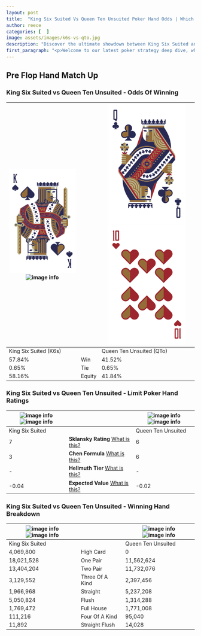 ```yaml
---
layout: post
title:  "King Six Suited Vs Queen Ten Unsuited Poker Hand Odds | Which Is The Better Hand In Poker? A Complete Guide"
author: reece
categories: [  ]
image: assets/images/k6s-vs-qto.jpg
description: "Discover the ultimate showdown between King Six Suited and Queen Ten Unsuited in poker! Uncover the odds, strategies, and scenarios where one hand triumphs over the other. Get ready to up your poker game with this thrilling analysis."
first_paragraph: "<p>Welcome to our latest poker strategy deep dive, where we're pitting two distinct hands against each other in a high-stakes showdown: King Six Suited vs Queen Ten Unsuited.</p><p>In the dynamic world of poker, every decision counts, and knowing which hand holds the upper hand is key to your success at the table.</p><p>In this article, we'll dissect these two hands, explore the scenarios where one dominates the other, and equip you with the knowledge to make strategic choices that can tip the odds in your favor.</p><p>Get ready to unravel the intriguing dynamics of these poker hands and elevate your game to new heights.</p>"
---
```




[comment]: # (sp0)

## Pre Flop Hand Match Up

<div class="table hand-ratings" markdown="1"> 



### King Six Suited vs Queen Ten Unsuited - Odds Of Winning


    
| ![image info](assets/images/hand1/k.png) ![image info](assets/images/hand1/6s.png) |  | ![image info](assets/images/hand2/q.png) ![image info](assets/images/hand2/to.png) |
| -------- | -------- | -------- |
| King Six Suited (K6s) |  | Queen Ten Unsuited (QTo) |
| 57.84% | Win | 41.52% |
| 0.65% | Tie | 0.65% |
| 58.16% | Equity | 41.84% |




[comment]: # (sp1)



### King Six Suited vs Queen Ten Unsuited - Limit Poker Hand Ratings


    
| ![image info](https://www.riverpairs.com/assets/images/hand1/k.png) ![image info](https://www.riverpairs.com/assets/images/hand1/6s.png) |  | ![image info](https://www.riverpairs.com/assets/images/hand2/q.png) ![image info](https://www.riverpairs.com/assets/images/hand2/to.png) |
| -------- | -------- | -------- |
| King Six Suited |  | Queen Ten Unsuited |
| 7 | **Sklansky Rating** [What is this?](/sklansky-rating-explained) | 6 |
| 3 | **Chen Formula** [What is this?](/chen-formula-explained) | 6 |
| - | **Hellmuth Tier** [What is this?](/Hellmuth-tier-explained) | - |
| -0.04 | **Expected Value** [What is this?](/expected-value-explained) | -0.02 |




[comment]: # (sp2)



### King Six Suited vs Queen Ten Unsuited - Winning Hand Breakdown


    
| ![image info](https://www.riverpairs.com/assets/images/hand1/k.png) ![image info](https://www.riverpairs.com/assets/images/hand1/6s.png) |  | ![image info](https://www.riverpairs.com/assets/images/hand2/q.png) ![image info](https://www.riverpairs.com/assets/images/hand2/to.png) |
| -------- | -------- | -------- |
| King Six Suited |  | Queen Ten Unsuited |
| 4,069,800 | High Card | 0 |
| 18,021,528 | One Pair | 11,562,624 |
| 13,404,204 | Two Pair | 11,732,076 |
| 3,129,552 | Three Of A Kind | 2,397,456 |
| 1,966,968 | Straight | 5,237,208 |
| 5,050,824 | Flush | 1,314,288 |
| 1,769,472 | Full House | 1,771,008 |
| 111,216 | Four Of A Kind | 95,040 |
| 11,892 | Straight Flush | 14,028 |




[comment]: # (sp3)



</div>

[comment]: # (sp4)



[comment]: # (sp5)

